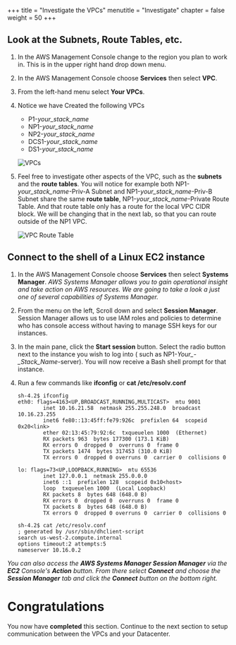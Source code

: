 +++
title = "Investigate the VPCs"
menutitle = "Investigate"
chapter = false
weight = 50
+++

## Look at the Subnets, Route Tables, etc.

1. In the AWS Management Console change to the region you plan to work in. This is in the upper right hand drop down menu.

1. In the AWS Management Console choose **Services** then select **VPC**.

1. From the left-hand menu select **Your VPCs**.

1. Notice we have Created the following VPCs

   - P1-_your_stack_name_
   - NP1-_your_stack_name_
   - NP2-_your_stack_name_
   - DCS1-_your_stack_name_
   - DS1-_your_stack_name_

   ![VPCs](../images/vpc-yourvpcs.png)

1. Feel free to investigate other aspects of the VPC, such as the **subnets** and the **route tables**. You will notice for example both NP1-_your_stack_name_-Priv-A Subnet and NP1-_your_stack_name_-Priv-B Subnet share the same **route table**, NP1-_your_stack_name_-Private Route Table. And that route table only has a route for the local VPC CIDR block. We will be changing that in the next lab, so that you can route outside of the NP1 VPC.

   ![VPC Route Table](../images/vpc-routetable.png)

## Connect to the shell of a Linux EC2 instance

1. In the AWS Management Console choose **Services** then select **Systems Manager**. *AWS Systems Manager allows you to gain operational insight and take action on AWS resources. We are going to take a look a just one of several capabilities of Systems Manager.*

1. From the menu on the left, Scroll down and select **Session Manager**. Session Manager allows us to use IAM roles and policies to determine who has console access without having to manage SSH keys for our instances.

1. In the main pane, click the **Start session** button. Select the radio button next to the instance you wish to log into ( such as NP1-*Your_-_Stack_Name*-server). You will now receive a Bash shell prompt for that instance.

1. Run a few commands like **ifconfig** or **cat /etc/resolv.conf**

   ```
   sh-4.2$ ifconfig
   eth0: flags=4163<UP,BROADCAST,RUNNING,MULTICAST>  mtu 9001
           inet 10.16.21.58  netmask 255.255.248.0  broadcast 10.16.23.255
           inet6 fe80::13:45ff:fe79:926c  prefixlen 64  scopeid 0x20<link>
           ether 02:13:45:79:92:6c  txqueuelen 1000  (Ethernet)
           RX packets 963  bytes 177300 (173.1 KiB)
           RX errors 0  dropped 0  overruns 0  frame 0
           TX packets 1474  bytes 317453 (310.0 KiB)
           TX errors 0  dropped 0 overruns 0  carrier 0  collisions 0

   lo: flags=73<UP,LOOPBACK,RUNNING>  mtu 65536
           inet 127.0.0.1  netmask 255.0.0.0
           inet6 ::1  prefixlen 128  scopeid 0x10<host>
           loop  txqueuelen 1000  (Local Loopback)
           RX packets 8  bytes 648 (648.0 B)
           RX errors 0  dropped 0  overruns 0  frame 0
           TX packets 8  bytes 648 (648.0 B)
           TX errors 0  dropped 0 overruns 0  carrier 0  collisions 0

   sh-4.2$ cat /etc/resolv.conf
   ; generated by /usr/sbin/dhclient-script
   search us-west-2.compute.internal
   options timeout:2 attempts:5
   nameserver 10.16.0.2
   ```

*You can also access the **AWS Systems Manager Session Manager** via the **EC2** Console's **Action** button. From there select **Connect** and choose the **Session Manager** tab and click the **Connect** button on the bottom right.*


# Congratulations

You now have **completed** this section. Continue to the next section to setup communication between the VPCs and your Datacenter.
